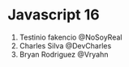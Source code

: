 # Javascript 16

1. Testinio fakencio @NoSoyReal
1. Charles Silva @DevCharles
2. Bryan Rodriguez @Vryahn
